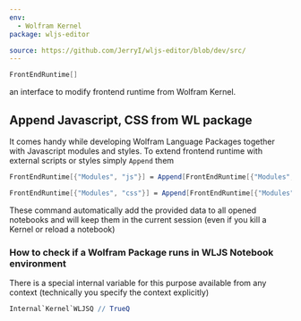 ```yaml
---
env:
  - Wolfram Kernel
package: wljs-editor

source: https://github.com/JerryI/wljs-editor/blob/dev/src/
---
```

```mathematica
FrontEndRuntime[]
```

an interface to modify frontend runtime from Wolfram Kernel.

## Append Javascript, CSS from WL package
It comes handy while developing Wolfram Language Packages together with Javascript modules and styles. To extend frontend runtime with external scripts or styles simply `Append` them

```mathematica
FrontEndRuntime[{"Modules", "js"}] = Append[FrontEndRuntime[{"Modules", "js"}], File["path to your JS"]]
```

```mathematica
FrontEndRuntime[{"Modules", "css"}] = Append[FrontEndRuntime[{"Modules", "css"}], File["path to your CSS"]]
```

These command automatically add the provided data to all opened notebooks and will keep them in the current session (even if you kill a Kernel or reload a notebook)


### How to check if a Wolfram Package runs in WLJS Notebook environment 
There is a special internal variable for this purpose available from any context (technically you specify the context explicitly)

```mathematica
Internal`Kernel`WLJSQ // TrueQ
```



